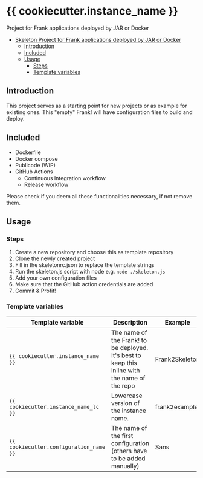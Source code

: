# {{ cookiecutter.instance_name }}

Project for Frank applications deployed by JAR or Docker

<!-- TOC -->
* [Skeleton Project for Frank applications deployed by JAR or Docker](#skeleton-project-for-frank-applications-deployed-by-jar-or-docker)
  * [Introduction](#introduction)
  * [Included](#included)
  * [Usage](#usage)
    * [Steps](#steps)
    * [Template variables](#template-variables)
<!-- TOC -->

## Introduction

This project serves as a starting point for new projects or as example for existing ones.
This "empty" Frank! will have configuration files to build and deploy.
 
## Included

* Dockerfile
* Docker compose
* Publicode (WIP)
* GitHub Actions
  * Continuous Integration workflow
  * Release workflow

Please check if you deem all these functionalities necessary, if not remove them.

## Usage

### Steps

1. Create a new repository and choose this as template repository
2. Clone the newly created project
3. Fill in the skeletonrc.json to replace the template strings
4. Run the skeleton.js script with node e.g. `node ./skeleton.js`
5. Add your own configuration files
6. Make sure that the GitHub action credentials are added
7. Commit & Profit!

### Template variables

| Template variable             | Description                                                                                    | Example        |
|-------------------------------|------------------------------------------------------------------------------------------------|----------------|
| `{{ cookiecutter.instance_name }}`            | The name of the Frank! to be deployed. It's best to keep this inline with the name of the repo | Frank2Skeleton |
| `{{ cookiecutter.instance_name_lc }}`         | Lowercase version of the instance name.                                                        | frank2example  |
| `{{ cookiecutter.configuration_name }}`       | The name of the first configuration (others have to be added manually)                         | Sans           |
